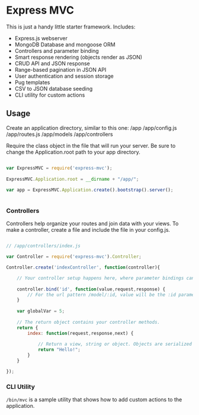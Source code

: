 # Express MVC

This is just a handy little starter framework. Includes:

- Express.js webserver
- MongoDB Database and mongoose ORM
- Controllers and parameter binding
- Smart response rendering (objects render as JSON)
- CRUD API and JSON response
- Range-based pagination in JSON API
- User authentication and session storage
- Pug templates
- CSV to JSON database seeding
- CLI utility for custom actions

## Usage

Create an application directory, similar to this one:
/app
/app/config.js
/app/routes.js
/app/models
/app/controllers

Require the class object in the file that will run your server. Be sure to change the Application.root path to your app directory.

```javascript

var ExpressMVC = require('express-mvc');
 
ExpressMVC.Application.root = __dirname + "/app/";
 
var app = ExpressMVC.Application.create().bootstrap().server();
 
```

### Controllers

Controllers help organize your routes and join data with your views. To make a controller, create a file and include the file in your config.js.

```javascript

// /app/controllers/index.js

var Controller = require('express-mvc').Controller;

Controller.create('indexController', function(controller){

    // Your controller setup happens here, where parameter bindings can occur or globals set.
    
    controller.bind('id', function(value,request,response) {
        // For the url pattern /model/:id, value will be the :id parameter value.
    }
    
    var globalVar = 5;
    
    // The return object contains your controller methods.
    return {
        index: function(request,response,next) {
        
            // Return a view, string or object. Objects are serialized into JSON responses.
            return "Hello!";
        }
    }

});

```

### CLI Utility

`/bin/mvc` is a sample utility that shows how to add custom actions to the application. 